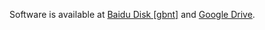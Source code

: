 Software is available at [Baidu Disk [gbnt]](https://pan.baidu.com/s/1Q_3n1sHRCqzB56Sz54JSqw) and [Google Drive](https://drive.google.com/file/d/1-klszlNdlVBu8xbInkTYjnsokVglEOtr/view?usp=drive_link).

